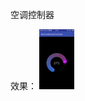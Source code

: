 空调控制器

效果：
![image](https://github.com/springtom/AirConditionerController/blob/master/res/SCR_20180108_150750_2(000000179-000005707).gif)